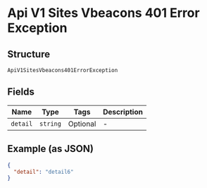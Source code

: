 
# Api V1 Sites Vbeacons 401 Error Exception

## Structure

`ApiV1SitesVbeacons401ErrorException`

## Fields

| Name | Type | Tags | Description |
|  --- | --- | --- | --- |
| `detail` | `string` | Optional | - |

## Example (as JSON)

```json
{
  "detail": "detail6"
}
```

